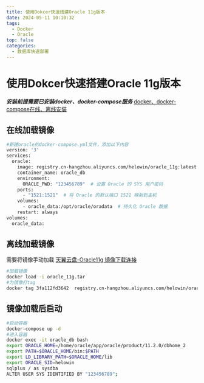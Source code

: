 ```yaml
---
title: 使用Dokcer快速搭建Oracle 11g版本
date: 2024-05-11 10:10:32
tags: 
  - Docker
  - Oracle
top: false
categories: 
  - 数据库快速部署
---
```


# 使用Dokcer快速搭建Oracle 11g版本
***安装前提需要已安装docker、docker-compose服务*** [docker、docker-compose在线、离线安装](https://blog.csdn.net/weixin_45494811)
## 在线加载镜像
``` bash
#新建oracle的docker-compose.yml文件，添加以下内容
version: '3'
services:
  oracle:
    image: registry.cn-hangzhou.aliyuncs.com/helowin/oracle_11g:latest
    container_name: oracle_db
    environment:
      ORACLE_PWD: "123456789"  # 设置 Oracle 的 SYS 用户密码
    ports:
      - "1521:1521"  # 将 Oracle 的默认端口 1521 映射到主机
    volumes:
      - oracle_data:/opt/oracle/oradata  # 持久化 Oracle 数据
    restart: always
volumes:
  oracle_data:

```
## 离线加载镜像  
需要将镜像手动加载
[天翼云盘-Oracle11g 镜像下载连接](https://cloud.189.cn/t/QR3aU3BVjQRf（访问码：kx9h）)
``` bash
#加载镜像
docker load -i oracle_11g.tar
#为镜像打tag
docker tag 3fa112fd3642  registry.cn-hangzhou.aliyuncs.com/helowin/oracle_11g:latest
```
## 镜像加载后启动
``` bash
#启动容器
docker-compose up -d 
#进入容器
docker exec -it oracle_db bash
export ORACLE_HOME=/home/oracle/app/oracle/product/11.2.0/dbhome_2
export PATH=$ORACLE_HOME/bin:$PATH
export LD_LIBRARY_PATH=$ORACLE_HOME/lib
export ORACLE_SID=helowin
sqlplus / as sysdba
ALTER USER SYS IDENTIFIED BY "123456789";
```
